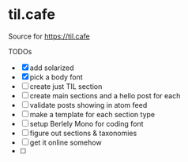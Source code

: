 # til.cafe
Source for https://til.cafe



TODOs
- [x] add solarized
- [x] pick a body font
- [ ] create just TIL section
- [ ] create main sections and a hello post for each
- [ ] validate posts showing in atom feed
- [ ] make a template for each section type
- [ ] setup Berlely Mono for coding font
- [ ] figure out sections & taxonomies
- [ ] get it online somehow
- [ ] 

